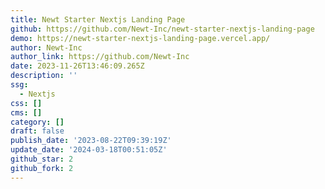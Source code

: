 ```yaml
---
title: Newt Starter Nextjs Landing Page
github: https://github.com/Newt-Inc/newt-starter-nextjs-landing-page
demo: https://newt-starter-nextjs-landing-page.vercel.app/
author: Newt-Inc
author_link: https://github.com/Newt-Inc
date: 2023-11-26T13:46:09.265Z
description: ''
ssg:
  - Nextjs
css: []
cms: []
category: []
draft: false
publish_date: '2023-08-22T09:39:19Z'
update_date: '2024-03-18T00:51:05Z'
github_star: 2
github_fork: 2
---
```

